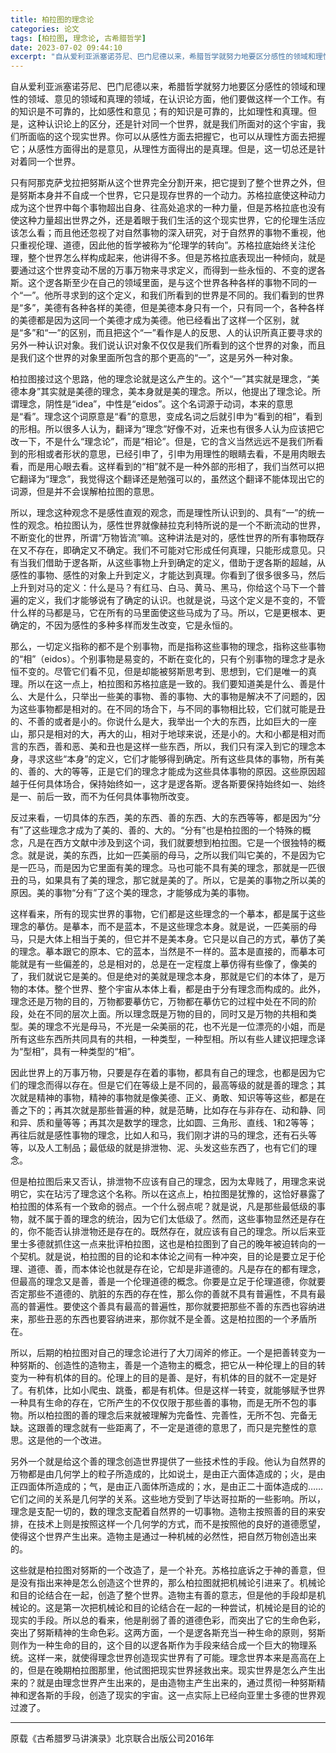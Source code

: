 ```yaml
---
title: 柏拉图的理念论
categories: 论文
tags: [柏拉图, 理念论, 古希腊哲学]
date: 2023-07-02 09:44:10
excerpt: "自从爱利亚派塞诺芬尼、巴门尼德以来，希腊哲学就努力地要区分感性的领域和理性的领域、意见的领域和真理的领域，在认识论方面，他们要做这样一个工作。有的知识是不可靠的，比如感性和意见；有的知识是可靠的，比如理性和真理。但是，这种认识论上的区分，还是针对同一个世界，就是我们所面对的这个宇宙，我们所面临的这个现实世界。你可以从感性方面去把握它，也可以从理性方面去把握它；从感性方面得出的是意见，从理性方面得出的是真理。但是，这一切总还是针对着同一个世界。"
---
```

自从爱利亚派塞诺芬尼、巴门尼德以来，希腊哲学就努力地要区分感性的领域和理性的领域、意见的领域和真理的领域，在认识论方面，他们要做这样一个工作。有的知识是不可靠的，比如感性和意见；有的知识是可靠的，比如理性和真理。但是，这种认识论上的区分，还是针对同一个世界，就是我们所面对的这个宇宙，我们所面临的这个现实世界。你可以从感性方面去把握它，也可以从理性方面去把握它；从感性方面得出的是意见，从理性方面得出的是真理。但是，这一切总还是针对着同一个世界。

只有阿那克萨戈拉把努斯从这个世界完全分割开来，把它提到了整个世界之外，但是努斯本身并不自成一个世界，它只是现存世界的一个动力。苏格拉底使这种动力成为这个世界中每个事物超出自身、往高处追求的一种力量，但是苏格拉底也没有使这种力量超出世界之外，还是着眼于我们生活的这个现实世界，它的伦理生活应该怎么看；而且他还忽视了对自然事物的深入研究，对于自然界的事物不重视，他只重视伦理、道德，因此他的哲学被称为“伦理学的转向”。苏格拉底始终关注伦理，整个世界怎么样构成起来，他讲得不多。但是苏格拉底表现出一种倾向，就是要通过这个世界变动不居的万事万物来寻求定义，而得到一些永恒的、不变的逻各斯。这个逻各斯至少在自己的领域里面，是与这个世界各种各样的事物不同的一个“一”。他所寻求到的这个定义，和我们所看到的世界是不同的。我们看到的世界是“多”，美德有各种各样的美德，但是美德本身只有一个，只有同一个，各种各样的美德都是因为这同一个美德才成为美德。他已经看出了这样一个区别，就是“多”和“一”的区别，而且把这个“一”看作是人的反思、人的认识所真正要寻求的另外一种认识对象。我们说认识对象不仅仅是我们所看到的这个世界的对象，而且是我们这个世界的对象里面所包含的那个更高的“一”，这是另外一种对象。

柏拉图接过这个思路，他的理念论就是这么产生的。这个“一”其实就是理念，“美德本身”其实就是美德的理念，美本身就是美的理念。所以，他提出了理念论。所谓理念，阴性是“idea”，中性是“eidos”。这个名词源于动词，本来的意思是“看”。理念这个词原意是“看”的意思，变成名词之后就引申为“看到的相”，看到的形相。所以很多人认为，翻译为“理念”好像不对，近来也有很多人认为应该把它改一下，不是什么“理念论”，而是“相论”。但是，它的含义当然远远不是我们所看到的形相或者形状的意思，已经引申了，引申为用理性的眼睛去看，不是用肉眼去看，而是用心眼去看。这样看到的“相”就不是一种外部的形相了，我们当然可以把它翻译为“理念”，我觉得这个翻译还是勉强可以的，虽然这个翻译不能体现出它的词源，但是并不会误解柏拉图的意思。

所以，理念这种观念不是感性直观的观念，而是理性所认识到的、具有“一”的统一性的观念。柏拉图认为，感性世界就像赫拉克利特所说的是一个不断流动的世界，不断变化的世界，所谓“万物皆流”嘛。这种讲法是对的，感性世界的所有事物既存在又不存在，即确定又不确定。我们不可能对它形成任何真理，只能形成意见。只有当我们借助于逻各斯，从这些事物上升到确定的定义，借助于逻各斯的超越，从感性的事物、感性的对象上升到定义，才能达到真理。你看到了很多很多马，然后上升到对马的定义：什么是马？有红马、白马、黄马、黑马，你给这个马下一个普遍的定义，我们才能够说有了确定的认识。也就是说，马这个定义是不变的，不管什么样的马都是马，它在所有的马里面使这些马成为了马。所以，它是更根本、更确定的，不因为感性的多种多样而发生改变，它是永恒的。

那么，一切定义指称的都不是个别事物，而是指称这些事物的理念，指称这些事物的“相”（eidos）。个别事物是易变的，不断在变化的，只有个别事物的理念才是永恒不变的。尽管它们看不见，但是却能被努斯思考到、思想到，它们是唯一的真理。所以在这一点上，柏拉图和苏格拉底是一致的。我们要知道美是什么、善是什么、大是什么，只举出一些美的事物、善的事物、大的事物是解决不了问题的，因为这些事物都是相对的。在不同的场合下，与不同的事物相比较，它们就可能是丑的、不善的或者是小的。你说什么是大，我举出一个大的东西，比如巨大的一座山，那只是相对的大，再大的山，相对于地球来说，还是小的。大和小都是相对而言的东西，善和恶、美和丑也是这样一些东西，所以，我们只有深入到它的理念本身，寻求这些“本身”的定义，它们才能够得到确定。所有这些具体的事物，所有美的、善的、大的等等，正是它们的理念才能成为这些具体事物的原因。这些原因超越于任何具体场合，保持始终如一，这才是逻各斯。逻各斯要保持始终如一、始终是一、前后一致，而不为任何具体事物所改变。

反过来看，一切具体的东西，美的东西、善的东西、大的东西等等，都是因为“分有”了这些理念才成为了美的、善的、大的。“分有”也是柏拉图的一个特殊的概念，凡是在西方文献中涉及到这个词，我们就要想到柏拉图。它是一个很独特的概念。就是说，美的东西，比如一匹美丽的母马，之所以我们叫它美的，不是因为它是一匹马，而是因为它里面有美的理念。马也可能不具有美的理念，那就是一匹很丑的马，如果具有了美的理念，那它就是美的了。所以，它是美的事物之所以美的原因。美的事物“分有”了这个美的理念，才能够成为美的事物。

这样看来，所有的现实世界的事物，它们都是这些理念的一个摹本，都是属于这些理念的摹仿。是摹本，而不是蓝本，不是这些理念本身。就是说，一匹美丽的母马，只是大体上相当于美的，但它并不是美本身。它只是以自己的方式，摹仿了美的理念。摹本跟它的原本、它的蓝本，当然是不一样的。蓝本是直接的，而摹本可能就是有一些偏差的，总是相对的，总是在一定程度上摹仿得有些像了，像美的了，我们就说它是美的。但是绝对的美就是理念本身，那就是它们的本体了，是万物的本体。整个世界、整个宇宙从本体上看，都是由于分有理念而构成的。此外，理念还是万物的目的，万物都要摹仿它，万物都在摹仿它的过程中处在不同的阶段，处在不同的层次上面。所以理念既是万物的目的，同时又是万物的共相和类型。美的理念不光是母马，不光是一朵美丽的花，也不光是一位漂亮的小姐，而是所有这些东西所共同具有的共相，一种类型，一种型相。所以有些人建议把理念译为“型相”，具有一种类型的“相”。

因此世界上的万事万物，只要是存在着的事物，都具有自己的理念，也都是因为它们的理念而得以存在。但是它们在等级上是不同的，最高等级的就是善的理念；其次就是精神的事物，精神的事物就是像美德、正义、勇敢、知识等等这些，都是在善之下的；再其次就是那些普遍的种，就是范畴，比如存在与非存在、动和静、同和异、质和量等等；再其次是数学的理念，比如圆、三角形、直线、1和2等等；再往后就是感性事物的理念，比如人和马，我们刚才讲的马的理念，还有石头等等，以及人工制品；最低级的就是排泄物、泥、头发这些东西了，也有它们的理念。

但是柏拉图后来又否认，排泄物不应该有自己的理念，因为太卑贱了，用理念来说明它，实在玷污了理念这个名称。所以在这点上，柏拉图是犹豫的，这恰好暴露了柏拉图的体系有一个致命的弱点。一个什么弱点呢？就是说，凡是那些最低级的事物，就不属于善的理念的统治，因为它们太低级了。然而，这些事物显然还是存在的，你不能否认排泄物还是存在的。既然存在，就应该有自己的理念。所以后来亚里士多德就抓住这一点来批评柏拉图，这也是柏拉图到了自己的晚年被迫转向的一个契机。就是说，柏拉图的目的论和本体论之间有一种冲突，目的论是要立足于伦理、道德、善，而本体论也就是存在论，它却是非道德的。凡是存在的都有理念，但最高的理念又是善，善是一个伦理道德的概念。你要是立足于伦理道德，你就要否定那些不道德的、肮脏的东西的存在性，那么你的善就不具有普遍性，不具有最高的普遍性。要使这个善具有最高的普遍性，那你就要把那些不善的东西也容纳进来，那些丑恶的东西也要容纳进来，那你就不是全善。这是柏拉图的一个矛盾所在。

所以，后期的柏拉图对自己的理念论进行了大刀阔斧的修正。一个是把善转变为一种努斯的、创造性的造物主，善是一个造物主的概念，把它从一种伦理上的目的转变为一种有机体的目的。伦理上的目的是善、是好，有机体的目的就不一定是好了。有机体，比如小爬虫、跳蚤，都是有机体。但是这样一转变，就能够赋予世界一种具有生命的存在，它所产生的不仅仅限于那些善的事物，而是无所不包的事物。所以柏拉图的善的理念后来就被理解为完备性、完善性，无所不包、完备无缺。这跟善的理念就有一些距离了，不一定是道德的意思了，而只是完整性的意思。这是他的一个改进。

另外一个就是给这个善的理念创造世界提供了一些技术性的手段。他认为自然界的万物都是由几何学上的粒子所造成的，比如说土，是由正六面体造成的；火，是由正四面体所造成的；气，是由正八面体所造成的；水，是由正二十面体造成的……它们之间的关系是几何学的关系。这些地方受到了毕达哥拉斯的一些影响。所以，理念是支配一切的，数的理念支配着自然界的一切事物。造物主按照善的目的来安排，在技术上则是按照这样一个几何学的方式，而不是按照他的良好的道德愿望，使得这个世界产生出来。造物主是通过一种机械的必然性，把自然万物创造出来的。

这些就是柏拉图对努斯的一个改造了，是一个补充。苏格拉底诉之于神的善意，但是没有指出来神是怎么创造这个世界的，那么柏拉图就把机械论引进来了。机械论和目的论结合在一起，创造了整个世界。造物主有善的意志，但是他的手段却是机械论的。这是第一次把机械论和目的论结合在一起的一种尝试，机械论是目的论的现实的手段。所以总的看来，他是削弱了善的道德色彩，而突出了它的生命色彩，突出了努斯精神的生命色彩。这两方面，一个是逻各斯充当一种生命的原则，努斯则作为一种生命的目的，这个目的以逻各斯作为手段来结合成一个巨大的物理系统。这样一来，就使得理念世界创造现实世界有了可能。理念世界本来是高高在上的，但是在晚期柏拉图那里，他试图把现实世界拯救出来。现实世界是怎么产生出来的？就是由理念世界产生出来的，是由造物主产生出来的，通过贯彻一种努斯精神和逻各斯的手段，创造了现实的宇宙。这一点实际上已经向亚里士多德的世界观过渡了。

---------
原载《古希腊罗马讲演录》北京联合出版公司2016年
